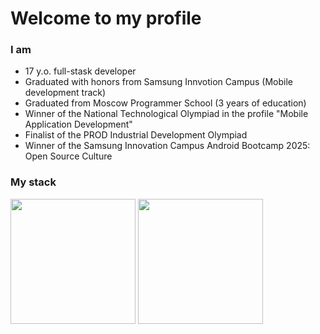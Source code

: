 # **Welcome to my profile**

### **I am**
* 17 y.o. full-stask developer
* Graduated with honors from Samsung Innvotion Campus (Mobile development track)
* Graduated from Moscow Programmer School (3 years of education)
* Winner of the National Technological Olympiad in the profile "Mobile Application Development"
* Finalist of the PROD Industrial Development Olympiad
* Winner of the Samsung Innovation Campus Android Bootcamp 2025: Open Source Culture

### **My stack**

<p>
  <img height=200 align="top" src="https://github-readme-stats.vercel.app/api?username=Alfa-01&show_icons=true&theme=noctis_minimus&hide_border=true">
  <img height=200 align="top" src="https://github-readme-stats.vercel.app/api/top-langs/?username=Alfa-01&exclude_repo=python-learning&layout=donut&theme=noctis_minimus&hide_border=true">
</p>
